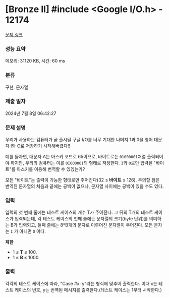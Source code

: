 # [Bronze II] #include <Google I/O.h> - 12174 

[문제 링크](https://www.acmicpc.net/problem/12174) 

### 성능 요약

메모리: 31120 KB, 시간: 60 ms

### 분류

구현, 문자열

### 제출 일자

2024년 7월 8일 06:42:27

### 문제 설명

<p>우리가 사용하는 컴퓨터가 곧 출시될 구글 I/O를 너무 기대한 나머지 1과 0을 영어 대문자 I와 O로 저장하기 시작해버렸다!!</p>

<p>예를 들자면, 대문자 A는 아스키 코드로 65이므로, 바이트로는 <code>01000001</code>처럼 출력되어야 하지만, 우리의 컴퓨터는 이를 <code>OIOOOOOI</code>의 형태로 저장한다. <code>I</code>와 <code>O</code>로만 입력된 "바이트"를 아스키를 이용해 번역할 수 있겠는가?</p>

<p>모든 "바이트"는 출력이 가능한 형태로만 주어진다(32 ≤<strong> 바이트</strong> ≤ 126). 주의할 점은 번역된 문자열의 처음과 끝에는 공백이 없으나, 문자열 사이에는 공백이 있을 수도 있다.</p>

### 입력 

 <p>입력의 첫 번째 줄에는 테스트 케이스의 개수 T가 주어진다. 그 뒤의 T개의 테스트 케이스가 입력되는데, 각 테스트 케이스의 첫째 줄에는 문자열의 크기(byte 단위)를 의미하는 B가 입력되고, 둘째 줄에는 8*B개의 문자로 이루어진 문자열이 주어진다. 모든 문자는 <code>I</code> 가 아니면 <code>O</code> 이다.</p>

<p><strong>제한</strong></p>

<ul>
	<li>1 ≤ <strong>T</strong> ≤ 100.</li>
	<li>1 ≤ <strong>B</strong> ≤ 1000.</li>
</ul>

### 출력 

 <p>각각의 테스트 케이스에 따라, "Case #x: y"라는 형식에 맞추어 출력한다. 이때  x는 테스트 케이스의 번호, y는 번역된 메시지를 출력한다.(테스트 케이스는 1부터 시작한다.)</p>

